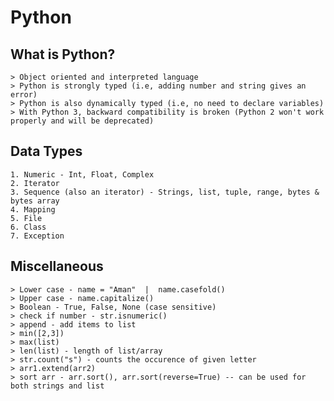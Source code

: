 # Python

## What is Python?
    > Object oriented and interpreted language
    > Python is strongly typed (i.e, adding number and string gives an error)
    > Python is also dynamically typed (i.e, no need to declare variables)
    > With Python 3, backward compatibility is broken (Python 2 won't work properly and will be deprecated)


## Data Types
    1. Numeric - Int, Float, Complex
    2. Iterator
    3. Sequence (also an iterator) - Strings, list, tuple, range, bytes & bytes array
    4. Mapping
    5. File
    6. Class
    7. Exception

## Miscellaneous
    > Lower case - name = "Aman"  |  name.casefold()
    > Upper case - name.capitalize()
    > Boolean - True, False, None (case sensitive)
    > check if number - str.isnumeric()
    > append - add items to list
    > min([2,3])
    > max(list)
    > len(list) - length of list/array
    > str.count("s") - counts the occurence of given letter
    > arr1.extend(arr2)
    > sort arr - arr.sort(), arr.sort(reverse=True) -- can be used for both strings and list
